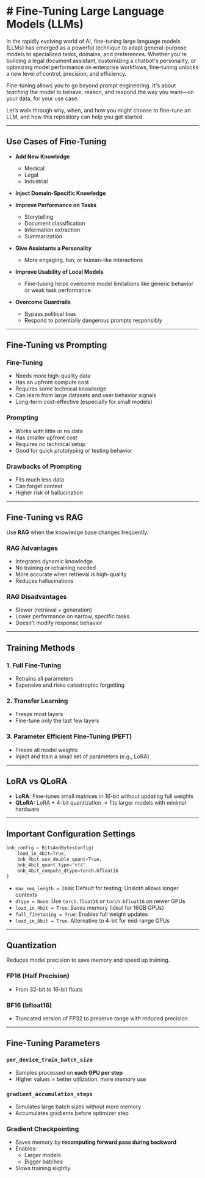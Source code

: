 # # Fine-Tuning Large Language Models (LLMs)

In the rapidly evolving world of AI, fine-tuning large language models (LLMs) has emerged as a powerful technique to adapt general-purpose models to specialized tasks, domains, and preferences. Whether you're building a legal document assistant, customizing a chatbot's personality, or optimizing model performance on enterprise workflows, fine-tuning unlocks a new level of control, precision, and efficiency.

Fine-tuning allows you to go beyond prompt engineering. It's about *teaching* the model to behave, reason, and respond the way you want—on your data, for your use case.

Let’s walk through why, when, and how you might choose to fine-tune an LLM, and how this repository can help you get started.

---

## Use Cases of Fine-Tuning

- **Add New Knowledge**
  - Medical
  - Legal
  - Industrial

- **Inject Domain-Specific Knowledge**

- **Improve Performance on Tasks**
  - Storytelling
  - Document classification
  - Information extraction
  - Summarization

- **Give Assistants a Personality**
  - More engaging, fun, or human-like interactions

- **Improve Usability of Local Models**
  - Fine-tuning helps overcome model limitations like generic behavior or weak task performance

- **Overcome Guardrails**
  - Bypass political bias
  - Respond to potentially dangerous prompts responsibly

---

## Fine-Tuning vs Prompting

### Fine-Tuning
- Needs more high-quality data
- Has an upfront compute cost
- Requires some technical knowledge
- Can learn from large datasets and user behavior signals
- Long-term cost-effective (especially for small models)

### Prompting
- Works with little or no data
- Has smaller upfront cost
- Requires no technical setup
- Good for quick prototyping or testing behavior

### Drawbacks of Prompting
- Fits much less data
- Can forget context
- Higher risk of hallucination

---

## Fine-Tuning vs RAG

Use **RAG** when the knowledge base changes frequently.

### RAG Advantages
- Integrates dynamic knowledge
- No training or retraining needed
- More accurate when retrieval is high-quality
- Reduces hallucinations

### RAG Disadvantages
- Slower (retrieval + generation)
- Lower performance on narrow, specific tasks
- Doesn’t modify response behavior

---

## Training Methods

### 1. Full Fine-Tuning
- Retrains all parameters
- Expensive and risks catastrophic forgetting

### 2. Transfer Learning
- Freeze most layers
- Fine-tune only the last few layers

### 3. Parameter Efficient Fine-Tuning (PEFT)
- Freeze all model weights
- Inject and train a small set of parameters (e.g., LoRA)

---

## LoRA vs QLoRA

- **LoRA:** Fine-tunes small matrices in 16-bit without updating full weights
- **QLoRA:** LoRA + 4-bit quantization → fits larger models with minimal hardware

---

## Important Configuration Settings

```python
bnb_config = BitsAndBytesConfig(
    load_in_4bit=True,
    bnb_4bit_use_double_quant=True,
    bnb_4bit_quant_type="nf4",
    bnb_4bit_compute_dtype=torch.bfloat16
)
```

- `max_seq_length = 2048`: Default for testing; Unsloth allows longer contexts
- `dtype = None`: Use `torch.float16` or `torch.bfloat16` on newer GPUs
- `load_in_4bit = True`: Saves memory (ideal for 16GB GPUs)
- `full_finetuning = True`: Enables full weight updates
- `load_in_8bit = True`: Alternative to 4-bit for mid-range GPUs

---

## Quantization

Reduces model precision to save memory and speed up training.

### FP16 (Half Precision)
- From 32-bit to 16-bit floats

### BF16 (bfloat16)
- Truncated version of FP32 to preserve range with reduced precision

---

## Fine-Tuning Parameters

### `per_device_train_batch_size`
- Samples processed on **each GPU per step**
- Higher values = better utilization, more memory use

### `gradient_accumulation_steps`
- Simulates large batch sizes without more memory
- Accumulates gradients before optimizer step

### Gradient Checkpointing
- Saves memory by **recomputing forward pass during backward**
- Enables:
  - Larger models
  - Bigger batches
- Slows training slightly



